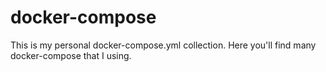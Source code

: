 # docker-compose
This is my personal docker-compose.yml collection. Here you'll find many docker-compose that I using.

